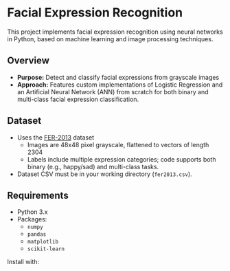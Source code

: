 # Facial Expression Recognition

This project implements facial expression recognition using neural networks in Python, based on machine learning and image processing techniques.

## Overview

- **Purpose:** Detect and classify facial expressions from grayscale images
- **Approach:** Features custom implementations of Logistic Regression and an Artificial Neural Network (ANN) from scratch for both binary and multi-class facial expression classification.

## Dataset

- Uses the [FER-2013](https://www.kaggle.com/datasets/msambare/fer2013) dataset
  - Images are 48x48 pixel grayscale, flattened to vectors of length 2304
  - Labels include multiple expression categories; code supports both binary (e.g., happy/sad) and multi-class tasks.
- Dataset CSV must be in your working directory (`fer2013.csv`).

## Requirements

- Python 3.x
- Packages:
  - `numpy`
  - `pandas`
  - `matplotlib`
  - `scikit-learn`

Install with:
